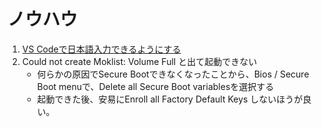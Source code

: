 #   ノウハウ
1.  [VS Codeで日本語入力できるようにする](https://gotoblog.org/chromebook-vscode-japanese/)
1.  Could not create Moklist: Volume Full と出て起動できない
    - 何らかの原因でSecure Bootできなくなったことから、Bios / Secure Boot menuで、Delete all Secure Boot variablesを選択する
    - 起動できた後、安易にEnroll all Factory Default Keys しないほうが良い。 

